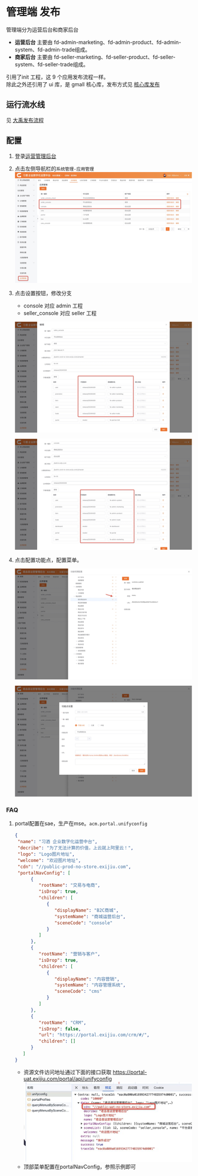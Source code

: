 # 管理端 发布
管理端分为运营后台和商家后台

- **运营后台** 主要由 fd-admin-marketing、fd-admin-product、fd-admin-system、fd-admin-trade组成。<br/>
- **商家后台** 主要由 fd-seller-marketing、fd-seller-product、fd-seller-system、fd-seller-trade组成。<br/>

引用了init 工程，这 9 个应用发布流程一样。<br/>
除此之外还引用了 ui 库，是 gmall 核心库，发布方式见 [核心库发布](./core.md)
## 运行流水线

见 [大禹发布流程](./dayu.md)

## 配置
1. 登录[运营管理后台](https://admin.exijiu.com/login/index.html)
2. 点击左侧导航栏的`系统管理-应用管理`
   ![](./assets/b1.jpg)
3. 点击设置按钮，修改分支

    - console 对应 admin 工程
    - seller_console 对应 seller 工程

   ![](./assets/b2.jpg)

   ![](./assets/b3.jpg)

4. 点击配置功能点，配置菜单。

   ![](./assets/b4.jpg)

   ![](./assets/b5.jpg)

### FAQ
1. portal配置在sae，生产在mse。`acm.portal.unifyconfig`
   ```json
   {
	"name": "习酒 企业数字化运营中台",
	"decribe": "为了无法计算的价值，上云就上阿里云！",
	"logo": "Logo图片地址",
	"welcome": "欢迎图片地址",
	"cdn": "//public-prod-no-store.exijiu.com",
	"portalNavConfig": [
         {
            "rootName": "交易与电商",
            "isDrop": true,
            "children": [
               {
                  "displayName": "B2C商城",
                  "systemName": "商城运营后台",
                  "sceneCode": "console"
               }
            ]
         },
         {
            "rootName": "营销与客户",
            "isDrop": true,
            "children": [
               {
                  "displayName": "内容营销",
                  "systemName": "内容管理系统",
                  "sceneCode": "cms"
               }
            ]
         },
         {
            "rootName": "CRM",
            "isDrop": false,
            "url": "https://portal.exijiu.com/crm/#/",
            "children": []
         }
      ]
   }
   ```
   - 资源文件访问地址通过下面的接口获取
   https://portal-uat.exijiu.com/portal/api/unifyconfig
      ![](./assets/b6.png)
   - 顶部菜单配置在portalNavConfig，参照示例即可




